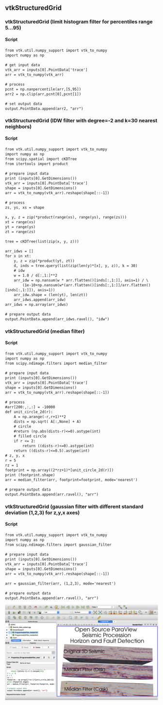 ## vtkStructuredGrid

### vtkStructuredGrid (limit histogram filter for percentiles range 5...95)

#### Script
```
from vtk.util.numpy_support import vtk_to_numpy
import numpy as np

# get input data
vtk_arr = inputs[0].PointData['trace']
arr = vtk_to_numpy(vtk_arr)

# process
pcnt = np.nanpercentile(arr,[5,95])
arr2 = np.clip(arr,pcnt[0],pcnt[1])

# set output data
output.PointData.append(arr2, "arr")
```

### vtkStructuredGrid (IDW filter with degree=-2 and k=30 nearest neighbors)

#### Script
```
from vtk.util.numpy_support import vtk_to_numpy
import numpy as np
from scipy.spatial import cKDTree
from itertools import product

# prepare input data
print (inputs[0].GetDimensions())
vtk_arr = inputs[0].PointData['trace']
shape = inputs[0].GetDimensions()
arr = vtk_to_numpy(vtk_arr).reshape(shape[::-1])

# process
zs, ys, xs = shape

x, y, z = zip(*product(range(xs), range(ys), range(zs)))
xt = range(xs)
yt = range(ys)
zt = range(zs)

tree = cKDTree(list(zip(x, y, z)))

arr_idws = []
for x in xt:
    y, z = zip(*product(yt, zt))
    d, inds = tree.query(list(zip(len(y)*[x], y, z)), k = 30)
    # idw
    w = 1.0 / d[:,1:]**2
    arr_idw = np.nansum(w * arr.flatten()[inds[:,1:]], axis=1) / \
        (1e-10+np.nansum(w*(arr.flatten()[inds[:,1:]]/arr.flatten()[inds[:,1:]]), axis=1))
    arr_idw.shape = (len(yt), len(zt))
    arr_idws.append(arr_idw)
arr_idws = np.array(arr_idws)

# prepare output data
output.PointData.append(arr_idws.ravel(), "idw")
```

### vtkStructuredGrid (median filter)

#### Script
```
from vtk.util.numpy_support import vtk_to_numpy
import numpy as np
from scipy.ndimage.filters import median_filter

# prepare input data
print (inputs[0].GetDimensions())
vtk_arr = inputs[0].PointData['trace']
shape = inputs[0].GetDimensions()
arr = vtk_to_numpy(vtk_arr).reshape(shape[::-1])

# process
#arr[200:,:,:] = -10000
def unit_circle_2d(r):
    A = np.arange(-r,r+1)**2
    dists = np.sqrt( A[:,None] + A)
    # circle
    #return (np.abs(dists-r)<=0).astype(int)
    # filled circle
    if r <= 2:
        return ((dists-r)<=0).astype(int)
    return ((dists-r)<=0.5).astype(int)
# z, y, x
r = 5
rz = 1
footprint = np.array((2*rz+1)*[unit_circle_2d(r)])
print (footprint.shape)
arr = median_filter(arr, footprint=footprint, mode='nearest')

# prepare output data
output.PointData.append(arr.ravel(), "arr")
```

### vtkStructuredGrid (gaussian filter with different standard deviation (1,2,3) for z,y,x axes)

#### Script
```
from vtk.util.numpy_support import vtk_to_numpy
import numpy as np
from scipy.ndimage.filters import gaussian_filter

# prepare input data
print (inputs[0].GetDimensions())
vtk_arr = inputs[0].PointData['trace']
shape = inputs[0].GetDimensions()
arr = vtk_to_numpy(vtk_arr).reshape(shape[::-1])

arr = gaussian_filter(arr, (1,2,3), mode='nearest')

# prepare output data
output.PointData.append(arr.ravel(), "arr")
```

![ParaView ProgrammableFilter StructuredGrid](ParaView_ProgrammableFilter_StructuredGrid.jpg)
